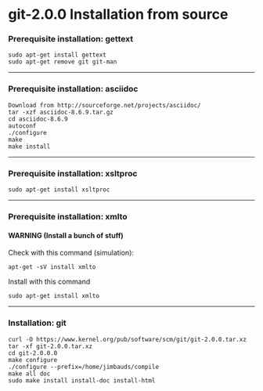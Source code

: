 # git-2.0.0 Installation from source

### Prerequisite installation: gettext
```shell
sudo apt-get install gettext
sudo apt-get remove git git-man
```
---
### Prerequisite installation: asciidoc
```shell
Download from http://sourceforge.net/projects/asciidoc/
tar -xzf asciidoc-8.6.9.tar.gz
cd asciidoc-8.6.9
autoconf
./configure
make
make install
```
---
### Prerequisite installation: xsltproc
```shell
sudo apt-get install xsltproc
```
---
### Prerequisite installation: xmlto
#### **WARNING** (Install a bunch of stuff)
Check with this command (simulation):
```shell
apt-get -sV install xmlto
```
Install with this command
```shell
sudo apt-get install xmlto
```
---
### Installation: git
```shell
curl -O https://www.kernel.org/pub/software/scm/git/git-2.0.0.tar.xz
tar -xf git-2.0.0.tar.xz
cd git-2.0.0.0
make configure
./configure --prefix=/home/jimbauds/compile
make all doc
sudo make install install-doc install-html
```